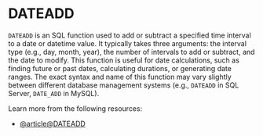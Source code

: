 # DATEADD

`DATEADD` is an SQL function used to add or subtract a specified time interval to a date or datetime value. It typically takes three arguments: the interval type (e.g., day, month, year), the number of intervals to add or subtract, and the date to modify. This function is useful for date calculations, such as finding future or past dates, calculating durations, or generating date ranges. The exact syntax and name of this function may vary slightly between different database management systems (e.g., `DATEADD` in SQL Server, `DATE_ADD` in MySQL).

Learn more from the following resources:

- [@article@DATEADD](https://www.mssqltips.com/sqlservertutorial/9380/sql-dateadd-function/)